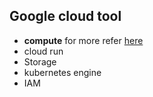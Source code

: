 ## Google cloud tool

* __compute__ for more refer [here](compute/index.html)
* cloud run
* Storage
* kubernetes engine
* IAM